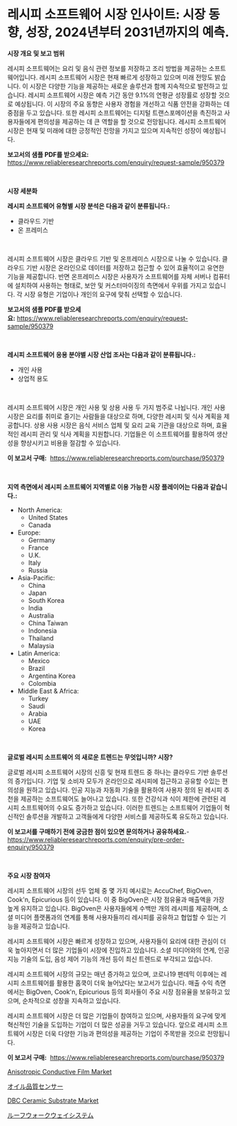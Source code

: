 <p><h1>레시피 소프트웨어 시장 인사이트: 시장 동향, 성장, 2024년부터 2031년까지의 예측.</h1></p><p><strong>시장 개요 및 보고 범위</strong></p>
<p><p>레시피 소프트웨어는 요리 및 음식 관련 정보를 저장하고 조리 방법을 제공하는 소프트웨어입니다. 레시피 소프트웨어 시장은 현재 빠르게 성장하고 있으며 미래 전망도 밝습니다. 이 시장은 다양한 기능을 제공하는 새로운 솔루션과 함께 지속적으로 발전하고 있습니다. 레시피 소프트웨어 시장은 예측 기간 동안 9.1%의 연평균 성장률로 성장할 것으로 예상됩니다. 이 시장의 주요 동향은 사용자 경험을 개선하고 식품 안전을 강화하는 데 중점을 두고 있습니다. 또한 레시피 소프트웨어는 디지털 트랜스포메이션을 촉진하고 사용자들에게 편의성을 제공하는 데 큰 역할을 할 것으로 전망됩니다. 레시피 소프트웨어 시장은 현재 및 미래에 대한 긍정적인 전망을 가지고 있으며 지속적인 성장이 예상됩니다.</p></p>
<p><strong>보고서의 샘플 PDF를 받으세요:</strong> <a href="https://www.reliableresearchreports.com/enquiry/request-sample/950379">https://www.reliableresearchreports.com/enquiry/request-sample/950379</a></p>
<p>&nbsp;</p>
<p><strong>시장 세분화</strong></p>
<p><strong>레시피 소프트웨어 유형별 시장 분석은 다음과 같이 분류됩니다.:</strong></p>
<p><ul><li>클라우드 기반</li><li>온 프레미스</li></ul></p>
<p>&nbsp;</p>
<p><p>레시피 소프트웨어 시장은 클라우드 기반 및 온프레미스 시장으로 나눌 수 있습니다. 클라우드 기반 시장은 온라인으로 데이터를 저장하고 접근할 수 있어 효율적이고 유연한 기능을 제공합니다. 반면 온프레미스 시장은 사용자가 소프트웨어를 자체 서버나 컴퓨터에 설치하여 사용하는 형태로, 보안 및 커스터마이징의 측면에서 우위를 가지고 있습니다. 각 시장 유형은 기업이나 개인의 요구에 맞춰 선택할 수 있습니다.</p></p>
<p><strong>보고서의 샘플 PDF를 받으세요:</strong>&nbsp;<a href="https://www.reliableresearchreports.com/enquiry/request-sample/950379">https://www.reliableresearchreports.com/enquiry/request-sample/950379</a></p>
<p>&nbsp;</p>
<p><strong> 레시피 소프트웨어 응용 분야별 시장 산업 조사는 다음과 같이 분류됩니다.:</strong></p>
<p><ul><li>개인 사용</li><li>상업적 용도</li></ul></p>
<p>&nbsp;</p>
<p><p>레시피 소프트웨어 시장은 개인 사용 및 상용 사용 두 가지 범주로 나뉩니다. 개인 사용 시장은 요리를 취미로 즐기는 사람들을 대상으로 하며, 다양한 레시피 및 식사 계획을 제공합니다. 상용 사용 시장은 음식 서비스 업체 및 요리 교육 기관을 대상으로 하며, 효율적인 레시피 관리 및 식사 계획을 지원합니다. 기업들은 이 소프트웨어를 활용하여 생산성을 향상시키고 비용을 절감할 수 있습니다.</p></p>
<p><strong>이 보고서 구매:</strong>&nbsp; <a href="https://www.reliableresearchreports.com/purchase/950379">https://www.reliableresearchreports.com/purchase/950379</a></p>
<p>&nbsp;</p>
<p><strong>지역 측면에서 레시피 소프트웨어 지역별로 이용 가능한 시장 플레이어는 다음과 같습니다.:</strong></p>
<p><ul>
    <li>
        North America:
        <ul>
            <li>United States</li>
            <li>Canada</li>
        </ul>
    </li>
    <li>
        Europe:
        <ul>
            <li>Germany</li>
            <li>France</li>
            <li>U.K.</li>
            <li>Italy</li>
            <li>Russia</li>
        </ul>
    </li>
    <li>
        Asia-Pacific:
        <ul>
            <li>China</li>
            <li>Japan</li>
            <li>South Korea</li>
            <li>India</li>
            <li>Australia</li>
            <li>China Taiwan</li>
            <li>Indonesia</li>
            <li>Thailand</li>
            <li>Malaysia</li>
        </ul>
    </li>
    <li>
        Latin America:
        <ul>
            <li>Mexico</li>
            <li>Brazil</li>
            <li>Argentina Korea</li>
            <li>Colombia</li>
        </ul>
    </li>
    <li>
        Middle East & Africa:
        <ul>
            <li>Turkey</li>
            <li>Saudi</li>
            <li>Arabia</li>
            <li>UAE</li>
            <li>Korea</li>
        </ul>
    </li>
    </ul></p>
<p>&nbsp;</p>
<p><strong>글로벌 레시피 소프트웨어 의 새로운 트렌드는 무엇입니까? 시장?</strong></p>
<p><p>글로벌 레시피 소프트웨어 시장의 신흥 및 현재 트렌드 중 하나는 클라우드 기반 솔루션의 증가입니다. 기업 및 소비자 모두가 온라인으로 레시피에 접근하고 공유할 수있는 편의성을 원하고 있습니다. 인공 지능과 자동화 기술을 활용하여 사용자 정의 된 레시피 추천을 제공하는 소프트웨어도 늘어나고 있습니다. 또한 건강식과 식이 제한에 관련된 레시피 소프트웨어의 수요도 증가하고 있습니다. 이러한 트렌드는 소프트웨어 기업들이 혁신적인 솔루션을 개발하고 고객들에게 다양한 서비스를 제공하도록 유도하고 있습니다.</p></p>
<p><strong>이 보고서를 구매하기 전에 궁금한 점이 있으면 문의하거나 공유하세요.</strong>- <a href="https://www.reliableresearchreports.com/enquiry/pre-order-enquiry/950379">https://www.reliableresearchreports.com/enquiry/pre-order-enquiry/950379</a></p>
<p>&nbsp;</p>
<p><strong>주요 시장 참여자</strong></p>
<p><p>레시피 소프트웨어 시장의 선두 업체 중 몇 가지 예시로는 AccuChef, BigOven, Cook'n, Epicurious 등이 있습니다. 이 중 BigOven은 시장 점유율과 매출액을 가장 높게 유지하고 있습니다. BigOven은 사용자들에게 수백만 개의 레시피를 제공하며, 소셜 미디어 플랫폼과의 연계를 통해 사용자들끼리 레시피를 공유하고 협업할 수 있는 기능을 제공하고 있습니다.</p><p>레시피 소프트웨어 시장은 빠르게 성장하고 있으며, 사용자들이 요리에 대한 관심이 더욱 높아지면서 더 많은 기업들이 시장에 진입하고 있습니다. 소셜 미디어와의 연계, 인공지능 기술의 도입, 음성 제어 기능의 개선 등이 최신 트렌드로 부각되고 있습니다.</p><p>레시피 소프트웨어 시장의 규모는 매년 증가하고 있으며, 코로나19 팬데믹 이후에는 레시피 소프트웨어를 활용한 홈쿡이 더욱 늘어났다는 보고서가 있습니다. 매출 수익 측면에서는 BigOven, Cook'n, Epicurious 등의 회사들이 주요 시장 점유율을 보유하고 있으며, 순차적으로 성장을 지속하고 있습니다. </p><p>레시피 소프트웨어 시장은 더 많은 기업들이 참여하고 있으며, 사용자들의 요구에 맞게 혁신적인 기술을 도입하는 기업이 더 많은 성공을 거두고 있습니다. 앞으로 레시피 소프트웨어 시장은 더욱 다양한 기능과 편의성을 제공하는 기업이 주목받을 것으로 전망됩니다.</p></p>
<p><strong>이 보고서 구매:</strong>&nbsp;&nbsp;<a href="https://www.reliableresearchreports.com/purchase/950379">https://www.reliableresearchreports.com/purchase/950379</a></p>
<p><p><a href="https://github.com/GroverBarry/Market-Research-Report-List-4/blob/main/anisotropic-conductive-film-market.md">Anisotropic Conductive Film Market</a></p><p><a href="https://github.com/EstaSprer20231/Market-Research-Report-List-1/blob/main/262566310137.md">オイル品質センサー</a></p><p><a href="https://github.com/lylyparadise/Market-Research-Report-List-2/blob/main/dbc-ceramic-substrate-market.md">DBC Ceramic Substrate Market</a></p><p><a href="https://github.com/vlcostes/Market-Research-Report-List-1/blob/main/865594010136.md">ルーフウォークウェイシステム</a></p></p>
